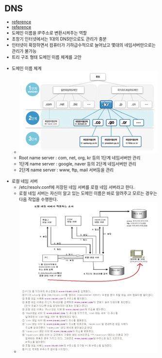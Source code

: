 # DNS
- [reference](https://yang1650.tistory.com/21)
- [reference](https://kimhyun2017.tistory.com/37)
- 도메인 이름을 IP주소로 변환시켜주는 역할
- 초창기 인터넷에서는 1대의 DNS만으로도 관리가 충분
- 인터넷이 확장하면서 컴퓨터가 기하급수적으로 늘어났고 몇대의 네임서버만으로는 관리가 불가능
- 트리 구조 형태 도메인 이름 체계를 고안
<br><br>
- 도메인 이름 체계
    - ![도메인 이름 체계](./img/scrennshot202012271628.png)
    - Root name server : com, net, org, kr 등의 1단계 네임서버만 관리
    - 1단계 name server : google, naver 등의 2단계 네임서버만 관리
    - 2단계 name server : www, ftp, mail 서버등을 관리
<br><br>
- 로컬 네임 서버
    - /etc/resolv.conf에 저장된 네임 서버를 로컬 네임 서버라고 한다.
    - 로컬 네임 서버는 자신이 알고 있는 도메인 이름은 바로 알려주고 모르는 경우는 다음 작업을 수행한다.
    - ![로컬 네임 서버](./img/screenshot202012271746.png)
